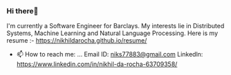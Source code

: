 ### Hi there👋
 I'm currently a Software Engineer for  Barclays.
 My interests lie in Distributed Systems, Machine Learning and Natural Language Processing.
 Here is my resume :- https://nikhildarocha.github.io/resume/

- 📫 How to reach me: ...
     Email ID: niks77883@gmail.com
     Linkedln: https://www.linkedin.com/in/nikhil-da-rocha-63709358/

<!--
**nikhildarocha/nikhildarocha** is a ✨ _special_ ✨ repository because its `README.md` (this file) appears on your GitHub profile.

Here are some ideas to get you started:

- 🔭 I’m currently working on ...
- 🌱 I’m currently learning ...
- 👯 I’m looking to collaborate on ...
- 🤔 I’m looking for help with ...
- 💬 Ask me about ...
- 📫 How to reach me: ...
- 😄 Pronouns: ...
- ⚡ Fun fact: ...
-->
